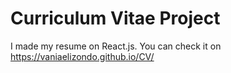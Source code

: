 # Curriculum Vitae Project

I made my resume on React.js. You can check it on 
https://vaniaelizondo.github.io/CV/
